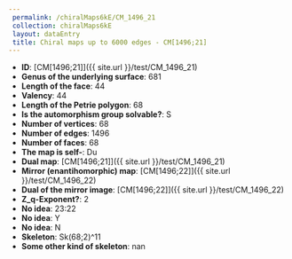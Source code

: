 ```yaml
--- 
 permalink: /chiralMaps6kE/CM_1496_21 
 collection: chiralMaps6kE
 layout: dataEntry
 title: Chiral maps up to 6000 edges - CM[1496;21]
---
```


- **ID**: [CM[1496;21]]({{ site.url }}/test/CM_1496_21)
- **Genus of the underlying surface**: 681
- **Length of the face**: 44
- **Valency**: 44
- **Length of the Petrie polygon**: 68
- **Is the automorphism group solvable?**: S
- **Number of vertices**: 68
- **Number of edges**: 1496
- **Number of faces**: 68
- **The map is self-**: Du
- **Dual map**: [CM[1496;21]]({{ site.url }}/test/CM_1496_21)
- **Mirror (enantihomorphic) map**: [CM[1496;22]]({{ site.url }}/test/CM_1496_22)
- **Dual of the mirror image**: [CM[1496;22]]({{ site.url }}/test/CM_1496_22)
- **Z_q-Exponent?**: 2
- **No idea**:  23:22
- **No idea**: Y
- **No idea**: N
- **Skeleton**: Sk(68;2)^11
- **Some other kind of skeleton**: nan
